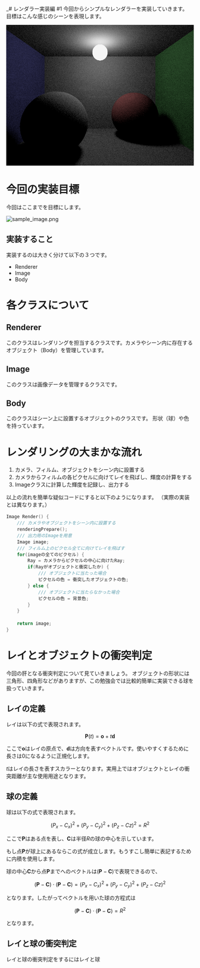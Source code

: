 _# レンダラー実装編 #1
今回からシンプルなレンダラーを実装していきます。
目標はこんな感じのシーンを表現します。

![sample.png](sample.png)

# 今回の実装目標

今回はここまでを目標にします。

![sample_image.png](sample_image.png)

## 実装すること

実装するのは大きく分けて以下の３つです。

* Renderer
* Image
* Body

# 各クラスについて

## Renderer

このクラスはレンダリングを担当するクラスです。カメラやシーン内に存在するオブジェクト（Body）を管理しています。

## Image

このクラスは画像データを管理するクラスです。

## Body

このクラスはシーン上に設置するオブジェクトのクラスです。
形状（球）や色を持っています。

# レンダリングの大まかな流れ

1. カメラ、フィルム、オブジェクトをシーン内に設置する
2. カメラからフィルムの各ピクセルに向けてレイを飛ばし、輝度の計算をする
3. Imageクラスに計算した輝度を記録し、出力する

以上の流れを簡単な疑似コードにすると以下のようになります。
（実際の実装とは異なります。）

```C++
Image Render() {
    /// カメラやオブジェクトをシーン内に設置する
    renderingPrepare();
    /// 出力用のImageを用意
    Image image;
    /// フィルム上のピクセル全てに向けてレイを飛ばす
    for(imageの全てのピクセル) {
        Ray = カメラからピクセルの中心に向けたRay;
        if(Rayがオブジェクトと衝突したか) {
            /// オブジェクトに当たった場合
            ピクセルの色 = 衝突したオブジェクトの色;
        } else {
            /// オブジェクトに当たらなかった場合
            ピクセルの色 = 背景色;
        }
    }
  
    return image;
}
```

# レイとオブジェクトの衝突判定

今回の肝となる衝突判定について見ていきましょう。
オブジェクトの形状には三角形、四角形などがありますが、この勉強会では比較的簡単に実装できる球を扱っていきます。

## レイの定義

レイは以下の式で表現されます。

$$
\bm{P}(t)=\bm{o}+t\bm{d}
$$

ここで$\bm{o}$はレイの原点で、$\bm{d}$は方向を表すベクトルです。使いやすくするために長さは0になるように正規化します。

$t$はレイの長さを表すスカラーとなります。実用上ではオブジェクトとレイの衝突距離が主な使用用途となります。

## 球の定義

球は以下の式で表現されます。

$$
(P_x-C_x)^2+(P_y-C_y)^2+(P_z-Cz)^2=R^2
$$

ここで$\bm P$はある点を表し、$\bm C$は半径$R$の球の中心を示しています。

もし点$\bm P$が球上にあるならこの式が成立します。もうすこし簡単に表記するために内積を使用します。

球の中心$\bm{C}$から点$\bm P$までへのベクトルは$(\bm P-\bm C)$で表現できるので、

$$
(\bm P-\bm C)\cdot(\bm P-\bm C)=(P_x-C_x)^2+(P_y-C_y)^2+(P_z-Cz)^2
$$

となります。したがってベクトルを用いた球の方程式は

$$
(\bm P-\bm C)\cdot(\bm P-\bm C)=R^2
$$

となります。

## レイと球の衝突判定

レイと球の衝突判定をするにはレイと球
